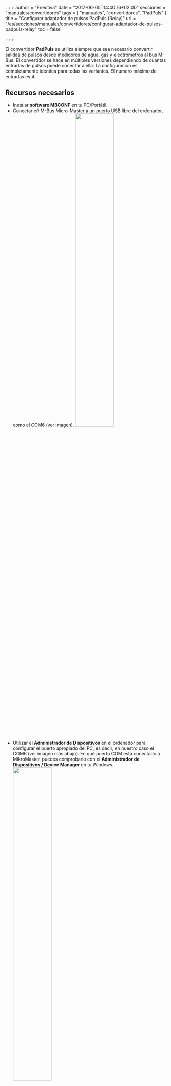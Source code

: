 +++
author = "Enectiva"
date = "2017-06-05T14:40:16+02:00"
secciones = "manuales/convertidores"
tags = [
    "manuales",
    "convertidores",
    "PadPuls"
]
title = "Configurar adaptador de pulsos PadPuls (Relay)"
url = "/es/secciones/manuales/convertidores/configurar-adaptador-de-pulsos-padpuls-relay"
toc = false

+++

El convertidor **PadPuls** se utiliza siempre que sea necesario convertir salidas de pulsos desde medidores de agua, gas y electrómetros al bus M-Bus. El convertidor se hace en múltiples versiones dependiendo de cuántas entradas de pulsos puede conectar a ella. La configuración es completamente idéntica para todas las variantes. El número máximo de entradas es 4.

## Recursos necesarios

- Instalar **software MBCONF** en tu PC/Portátil.
- Conectar eñ M-Bus Micro-Master a un puerto USB libre del ordenador, como el COM6 (ver imagen).
<img class="center" src="/images/padpuls-connection-to-pc.jpg" style="width:50%"></img>
- Utilizar el **Administrador de Dispositivos** en el ordenador para configurar el puerto apropiado del PC, es decir, en nuestro caso el COM6 (ver imagen más abajo). En qué puerto COM está conectado a MikroMaster, puedes comprobarlo con el **Administrador de Dispositivos / Device Manager** en tu Windows.
<img class="center" src="/images/padpuls-connection-port-to-mikromaster.jpg" style="width:50%"></img>
- Desde el **Administrador de Dispositivos** debemos abrir el puerto anterior y en la pestaña **configuración del puerto** tener los siguientes parámetros:

<img class="left" src="/images/padpuls-port-configuration.jpg"></img>

| Opción | Campo |
|--------|:-----:|
| `bit/sec` | 115200 |
| `datagram bit` | 8 |
| `parity` | none |
| `stop bit` | 1 |
| `flow managment` | none |

<div style="clear:both"></div>

- Conectar el Adaptador PadPuls (Terminales M-Bus) al terminal USB M-Bus Micro-Master (ver primera imagen).
- Activar el adaptador PadPuls. Quitar la cubierta superior del adaptador y el puente de la etiqueta BAT en ambos pines. (ver imagen posterior)
<img class="center" src="/images/padpuls-activate-bat.jpg" style="width:50%"></img>
- Abrir el programa **MBCONF**. El cual puede ser descargado de Internet o envía asistencia técnica al Equipo Enectiva.
<img class="center" src="/images/interface-relay-mbconf.jpg"></img>
- Hacer configuraciones básicas:

    - Configurar número de puerto el mismo que en el PC **(5)**.
    - Ajustar la velocidad de comunicación a `2400 Bd` **(6)**
    - Ajustar la velocidad de acuerdo al **(7)** no es necesario (es configurado automáticamente desde el dispositivo padre).
    - Configurar dirección M-Bus a 254 **(8)**. **254** significa multidifusión. Esta es la dirección por la cual todos los dispositivos responden, es usada en casos donde tu no sabes la dirección. No puedes usarla cuando hay más dispositivos en el bus.
    - `Manufact` = **loaded** no necesita ser cambiado. **(9)**
    - `Type` = **loaded** no necesita ser cambiado. **(10)**
    - `Generation` = **loaded** no necesita ser cambiado. **(11)**
    - `MBus state` = **loaded** no necesita ser cambiado. **(12)**
    - `Autom. Readout` = es una opción, sí el sofware de activación siempre lee los datos después de la escritura (es útil para comprobar la exactitud de la programación - **13**).
    - `ZVEI Optical Mode` = sí este modo esta activado, el dispositivo equipado con la interfaz óptica y el protocolo M-Bus en conformidad con EN 1434-3 puede ser escaneado y programado usando un cabezal de lectura óptica. Nosotros no lo usamos en proyectos de Enectiva. **(14)**
    - `MDK (Sensus)` = este es usado para lecturas con Sensus MDK **(15)**.
    - `Connect to meter` = esto es usado para peticiones de datos desde el dispositivo conectado (en nuestro caso PadPuls - **16**).
    - `Erase log.` = Eliminar el contenido del log. **(17)**
    - `Exit` = salir del programa y guardar los ajustes actuales. **(18)**

**Después de conectar y ajustar los parámetros, presiona `connect to meter`.**

<img class="center" src="/images/parameters-mbconf.jpg" style="width:50%"></img>

Dependiendo con la variante del convertidor **PadPuls** aparece la interfaz con uno o cuatro puertos en la parte superior. Para establecer esto mira la imagen de los ajustes **Port 1**.

1. Rellene la dirección primaria. Cada dispositivo conectado al bus M-Bus debe tener una única dirección y una única dirección primaria en el rango de valores de 0-254 (número 1 en la imagen anterior).
2. Rellene la dirección secundaria, normalmente el número de serio del contador, y este es el número por el cual el contador esta leyendose en Enectiva. (Nº 2). Incluso la dirección secundaria debe ser única junto al bus.
3. Selecciona el tipo de energía medida en el **Port 1**. En nuestro caso **water**.
4. Los números **4**,**5** y **6** son los más importantes de todos los ajustes de convertidores. Aquí ajustamos el tamaño de los pulsos individualmente mediante el **Multiplicator**, entonces el estado actual del medidor (contador) y la unidad en la cual estamos leyéndolo. Ejemplo, respecto a la imagen, decimos que un pulso es igual a un litro y el medidor está actualmente en 1302L.

## Ejemplos de ajustes del multiplicador
### Ejemplo 1
El medidor de agua tiene 45.120 litros y un pulso = 10 litros. Tu tienes 2 opciones para configurar el convertidor:

1. Unidad = 10L, Multiplicator = 1 / 1, Counter = 4512 (el último cero que no mencionamos porque usted ha establecido que saltará después de 10 litros).
2. Unidad = 1L, Multiplicator = 10 / 1, Counter = 45120 (x 1L)

### Ejemplo 2
El electrómetro tiene 78346 kWh y 64 pulsos = 1kWh

1. **Ajuste:** Unidad = 1kWh, Multiplicator = 1 / 1, Counter = 78346 (x 1kWh)

### Ejemplo 3
El electrómetro tiene 112.345kWh y 1.000 pulsos = 1kWh

1. **Ajuste:** Unidad = 1Wh, Multiplicator = 1 / 1, Counter = 1123454 (x 0,001Wh)

### Ejemplos de cómo configurar mediciones indirectas de medidores que llevan un dispositivo de medición

1. Necesitas sincronizar el tiempo y por lo tanto presionar el botón etiquetado con un 7.
2. Una vez que tengas todos presionado, pulsa `Write` y todos los valores configurados son escritos en el transmisor.
3. Siempre es importante verificar que está escrito, así que pulsa `Read` para verificarlo. Además verás el estado del contador, así puedes verificar que tu tienes configurado el transmisor correctamente.
